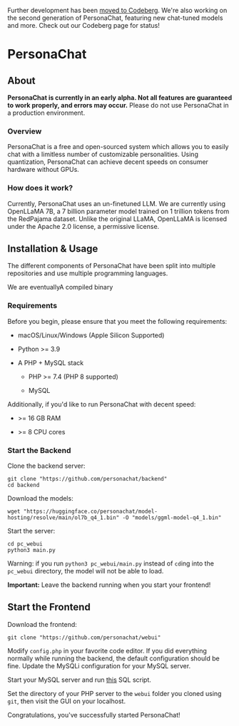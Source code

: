 Further development has been [moved to Codeberg](https://codeberg.org/personachat/personachat). We're also working on the second generation of PersonaChat, featuring new chat-tuned models and more. Check out our Codeberg page for status!

# PersonaChat

## About

**PersonaChat is currently in an early alpha. Not all features are guaranteed to work properly, and errors may occur.** Please do not use PersonaChat in a production environment.

### Overview

PersonaChat is a free and open-sourced system which allows you to easily chat with a limitless number of customizable personalities. Using quantization, PersonaChat can achieve decent speeds on consumer hardware without GPUs.

### How does it work?

Currently, PersonaChat uses an un-finetuned LLM. We are currently using OpenLLaMA 7B, a 7 billion parameter model trained on 1 trillion tokens from the RedPajama dataset. Unlike the original LLaMA, OpenLLaMA is licensed under the Apache 2.0 license, a permissive license.

## Installation & Usage

The different components of PersonaChat have been split into multiple repositories and use multiple programming languages.

We are eventuallyA compiled binary

### Requirements

Before you begin, please ensure that you meet the following requirements:

- macOS/Linux/Windows (Apple Silicon Supported)
  
- Python >= 3.9
  
- A PHP + MySQL stack
  
  - PHP >= 7.4 (PHP 8 supported)
    
  - MySQL
    

Additionally, if you'd like to run PersonaChat with decent speed:

- \>= 16 GB RAM
  
- \>= 8 CPU cores
  

### Start the Backend

Clone the backend server:

```shell
git clone "https://github.com/personachat/backend"
cd backend
```

Download the models:

```shell
wget "https://huggingface.co/personachat/model-hosting/resolve/main/ol7b_q4_1.bin" -O "models/ggml-model-q4_1.bin"
```

Start the server:

```shell
cd pc_webui
python3 main.py
```

Warning: if you run `python3 pc_webui/main.py` instead of `cd`ing into the `pc_webui` directory, the model will not be able to load.

**Important:** Leave the backend running when you start your frontend!

## Start the Frontend

Download the frontend:

```shell
git clone "https://github.com/personachat/webui"
```

Modify `config.php` in your favorite code editor. If you did everything normally while running the backend, the default configuration should be fine. Update the MySQLi configuration for your MySQL server.

Start your MySQL server and run [this](https://raw.githubusercontent.com/personachat/webui/main/INSTALL.sql) SQL script.

Set the directory of your PHP server to the `webui` folder you cloned using `git`, then visit the GUI on your localhost.

Congratulations, you've successfully started PersonaChat!
